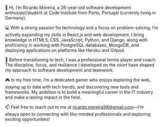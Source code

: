 👋 Hi, I’m Ricardo Moreira, a 26-year-old software development enthusiast/student at Code Institute from Porto, Portugal (currently living in Germany).

💻 With a strong passion for technology and a focus on problem-solving, I’m actively expanding my skills in React.js and web development. I bring knowledge in HTML5, CSS, JavaScript, Python, and Django, along with proficiency in working with PostgreSQL databases, MongoDB, and deploying applications on platforms like Heroku and Gitpod.

🎾 Before transitioning to tech, I was a professional tennis player and coach. The discipline, focus, and resilience I developed on the court have shaped my approach to software development and teamwork.

🎮 In my free time, I’m a dedicated gamer who enjoys exploring the web, staying up to date with tech trends, and discovering new tools and frameworks. My ambition is to build a meaningful career in the IT industry and make a lasting impact in the field.

📫 Feel free to reach out to me at ricardo.moreira98@gmail.com—I’m always open to connecting with like-minded professionals and exploring exciting opportunities!
